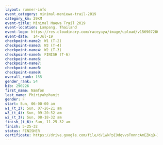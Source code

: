 ```yaml
---
layout: runner-info 
event_category: minimal-meniewa-trail-2019 
category_km: 29KM 
event-title: Minimal Maewa Trail 2019 
event-location: Lampang, Thailand 
event-logo: https://res.cloudinary.com/raceyaya/image/upload/v1569072805/logo/minimal-trail_ktnvsp.jpg 
event-date:  14-Jul-19 
checkpoint-name2: W1 (T-2) 
checkpoint-name3: W3 (T-4) 
checkpoint-name4: W2 (T-3) 
checkpoint-name5: FINISH (T-6) 
checkpoint-name6: 
checkpoint-name7: 
checkpoint-name8: 
checkpoint-name9: 
overall_rank: 155
gender_rank: 54
bib: 290226
first_name: Namfon
last_name: Phiriyahphanit
gender: F
start: Sun, 06-00-00 am
w1_(t_2): Sun, 07-26-21 am
w3_(t_4): Sun, 09-20-52 am
w2_(t_3): Sun, 08-18-32 am
finish_(t_6): Sun, 11-25-32 am
finish: 5-25-32
status: FINISHER
certificate: https://drive.google.com/file/d/1wkPpI9dqvvsTnnncAmEZKqB-1I8nYOd3/view?usp=sharing
---
```

